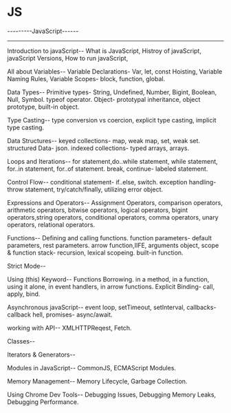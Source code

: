 # JS

---------JavaScript------
************************
Introduction to javaScript--
What is JavaScript,
Histroy of javaScript,
javaScript Versions,
How to run javaScript,

All about Variables--
Variable Declarations- Var, let, const
Hoisting,
Variable Naming Rules,
Variable Scopes- block, function, global.

Data Types--
Primitive types- String, Undefined, Number, Bigint, Boolean, Null, Symbol.
typeof operator.
Object- prototypal inheritance, object prototype, built-in object. 

Type Casting--
type conversion vs coercion,
explicit type casting, implicit type casting.

Data Structures--
keyed collections- map, weak map, set, weak set.
structured Data- json.
indexed collections- typed arrays, arrays.

Loops and Iterations--
for statement,do..while statement, while statement, for..in statement, for..of statement.
break, continue- labeled statement.

Control Flow--
conditional statement- if..else, switch.
exception handling- throw statement, try/catch/finally, utilizing error object.


Expressions and Operators--
Assignment Operators, comparison operators, arithmetic operators, 
bitwise operators, logical operators, bigint operators,string operators, 
conditional operators, comma operators, unary operators, relational operators.

Functions--
Defining and calling functions.
function parameters- default parameters, rest parameters.
arrow function,IIFE, arguments object,
scope & function stack- recursion, lexical scopeing.
built-in function.


Strict Mode--


Using (this) Keyword--
Functions Borrowing.
in a method, in a function, using it alone, in event handlers, in arrow functions.
Explicit Binding- call, apply, bind.

Asynchronous javaScript--
event loop, setTimeout, setInterval, callbacks- callback hell, promises- async/await.

working with API--
XMLHTTPReqest, Fetch.

Classes--

Iterators & Generators--

Modules in JavaScript--
CommonJS, ECMAScript Modules.

Memory Management--
Memory Lifecycle, Garbage Collection.


Using Chrome Dev Tools--
Debugging Issues, Debugging Memory Leaks, Debugging Performance.
